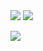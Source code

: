 
<img src="https://img.shields.io/badge/Java-%23007396?style=flat-square&logo=Java&logoColor=white"/>
<img src="https://img.shields.io/badge/Spring-%236DB33F?style=flat-square&logo=Spring&logoColor=white"/>

<a href="https://www.instagram.com/yoootaein/?hl=ko"><img src="https://img.shields.io/badge/yoootaein-%23E4405F?style=flat-square&logo=Instagram&logoColor=white"/></a>
